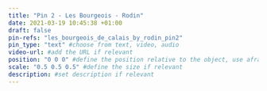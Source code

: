 ```yaml
---
title: "Pin 2 - Les Bourgeois - Rodin"
date: 2021-03-19 10:45:38 +01:00
draft: false
pin-refs: "les_bourgeois_de_calais_by_rodin_pin2"
pin_type: "text" #choose from text, video, audio
video-url: #add the URL if relevant
position: "0 0 0" #define the position relative to the object, use aframe inspector to set correctly
scale: "0.5 0.5 0.5" #define the size if relevant
description: #set description if relevant
---
```

